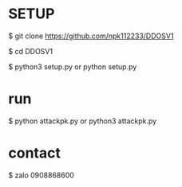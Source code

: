 # SETUP
$ git clone https://github.com/npk112233/DDOSV1

$ cd DDOSV1

$ python3 setup.py or python setup.py

# run

$ python attackpk.py or python3 attackpk.py

# contact
$ zalo 0908868600

